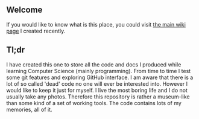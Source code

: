 ## Welcome

If you would like to know what is this place, you could visit [the main wiki page](https://github.com/DoronovIV/computer-science-learning/wiki) I created recently.

## Tl;dr

I have created this one to store all the code and docs I produced while learning Computer Science (mainly programming). From time to time I test some git features and exploring GitHub interface.
I am aware that there is a lot of so called 'dead' code no one will ever be interested into. However I would like to keep it just for myself. I live the most boring life and I do not usually take any photos. Therefore this repository is rather a museum-like than some kind of a set of working tools. The code contains lots of my memories, all of it. 
